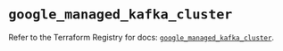 # `google_managed_kafka_cluster`

Refer to the Terraform Registry for docs: [`google_managed_kafka_cluster`](https://registry.terraform.io/providers/hashicorp/google/6.37.0/docs/resources/managed_kafka_cluster).
